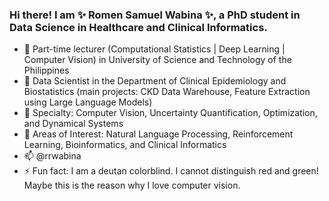 ### Hi there! I am ✨ Romen Samuel Wabina ✨, a PhD student in Data Science in Healthcare and Clinical Informatics.
- 🔭 Part-time lecturer (Computational Statistics | Deep Learning | Computer Vision) in University of Science and Technology of the Philippines
- 🔭 Data Scientist in the Department of Clinical Epidemiology and Biostatistics (main projects: CKD Data Warehouse, Feature Extraction using Large Language Models)
- 🌱 Specialty: Computer Vision, Uncertainty Quantification, Optimization, and Dynamical Systems
- 👀 Areas of Interest: Natural Language Processing, Reinforcement Learning, Bioinformatics, and Clinical Informatics
- 📫 @rrwabina
- ⚡ Fun fact: I am a deutan colorblind. I cannot distinguish red and green! Maybe this is the reason why I love computer vision.
<!--
**rrwabina/rrwabina** is a ✨ _special_ ✨ repository because its `README.md` (this file) appears on your GitHub profile.

Here are some ideas to get you started:

- 🔭 I’m currently working on ...
- 🌱 I’m currently learning ...
- 👯 I’m looking to collaborate on ...
- 🤔 I’m looking for help with ...
- 💬 Ask me about ...
- 📫 How to reach me: ...
- 😄 Pronouns: ...
- ⚡ Fun fact: ...
-->
